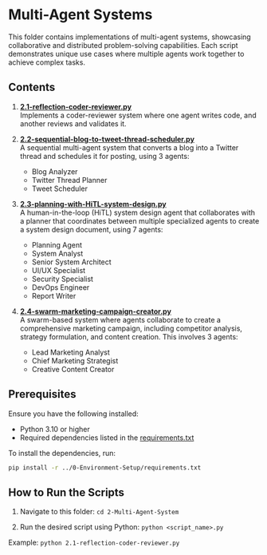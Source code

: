 # Multi-Agent Systems

This folder contains implementations of multi-agent systems, showcasing collaborative and distributed problem-solving capabilities. Each script demonstrates unique use cases where multiple agents work together to achieve complex tasks.

## Contents

1. **[2.1-reflection-coder-reviewer.py](2.1-reflection-coder-reviewer.py)**  
   Implements a coder-reviewer system where one agent writes code, and another reviews and validates it.

2. **[2.2-sequential-blog-to-tweet-thread-scheduler.py](2.2-sequential-blog-to-tweet-thread-scheduler.py)**  
   A sequential multi-agent system that converts a blog into a Twitter thread and schedules it for posting, using 3 agents:
   - Blog Analyzer
   - Twitter Thread Planner
   - Tweet Scheduler

3. **[2.3-planning-with-HiTL-system-design.py](2.3-planning-with-HiTL-system-design.py)**  
   A human-in-the-loop (HiTL) system design agent that collaborates with a planner that coordinates between multiple specialized agents to create a system design document, using 7 agents:
   - Planning Agent
   - System Analyst
   - Senior System Architect
   - UI/UX Specialist
   - Security Specialist
   - DevOps Engineer
   - Report Writer

4. **[2.4-swarm-marketing-campaign-creator.py](2.4-swarm-marketing-campaign-creator.py)**  
   A swarm-based system where agents collaborate to create a comprehensive marketing campaign, including competitor analysis, strategy formulation, and content creation. This involves 3 agents:
   - Lead Marketing Analyst
   - Chief Marketing Strategist
   - Creative Content Creator

## Prerequisites

Ensure you have the following installed:
- Python 3.10 or higher
- Required dependencies listed in the [requirements.txt](../0-Environment-Setup/requirements.txt)

To install the dependencies, run:
```bash
pip install -r ../0-Environment-Setup/requirements.txt
```

## How to Run the Scripts

1. Navigate to this folder:
  `cd 2-Multi-Agent-System`

2. Run the desired script using Python:
  `python <script_name>.py`

  Example: `python 2.1-reflection-coder-reviewer.py`
